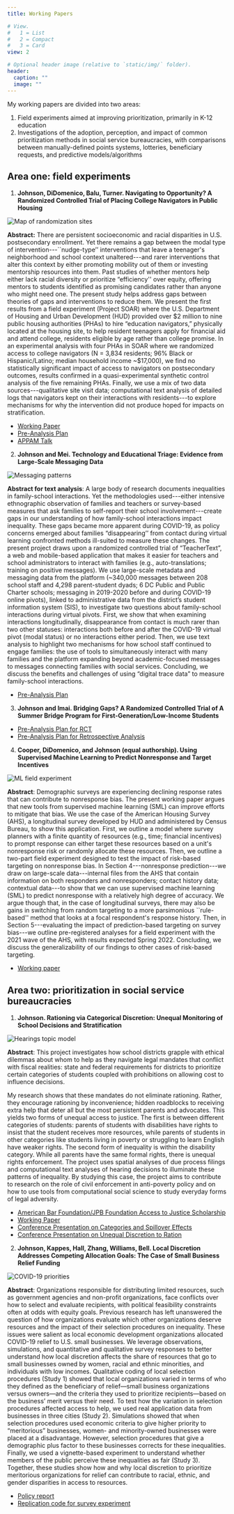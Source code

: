 ```yaml
---
title: Working Papers

# View.
#   1 = List
#   2 = Compact
#   3 = Card
view: 2

# Optional header image (relative to `static/img/` folder).
header:
  caption: ""
  image: ""
---
```


My working papers are divided into two areas:

1. Field experiments aimed at improving prioritization, primarily in K-12 education
2. Investigations of the adoption, perception, and impact of common prioritization methods in social service bureaucracies, with comparisons between manually-defined points systems, lotteries, beneficiary requests, and predictive models/algorithms 

## Area one: field experiments

1. **Johnson, DiDomenico, Balu, Turner. Navigating to Opportunity? A Randomized Controlled Trial of Placing College Navigators in Public Housing**

![Map of randomization sites](/img/amps_v_pov.png)

**Abstract:** There are persistent socioeconomic and racial disparities in U.S. postsecondary enrollment. Yet there remains a gap between the modal type of intervention---``nudge-type’’ interventions that leave a teenager's neighborhood and school context unaltered---and rarer interventions that alter this context by either promoting mobility out of them or investing mentorship resources into them. Past studies of whether mentors help either lack racial diversity or prioritize “efficiency'' over equity, offering mentors to students identified as promising candidates rather than anyone who might need one. The present study helps address gaps between theories of gaps and interventions to reduce them. We present the first results from a field experiment (Project SOAR) where the U.S. Department of Housing and Urban Development (HUD) provided over \$2 million to nine public housing authorities (PHAs) to hire “education navigators,” physically located at the housing site, to help resident teenagers apply for financial aid and attend college, residents eligible by age rather than college promise. In an experimental analysis with four PHAs in SOAR where we randomized access to college navigators (N = 3,834 residents; 96\% Black or Hispanic/Latino; median household income ~\$17,000), we find no statistically significant impact of access to navigators on postsecondary outcomes, results confirmed in a quasi-experimental synthetic control analysis of the five remaining PHAs. Finally, we use a mix of two data sources---qualitative site visit data; computational text analysis of detailed logs that navigators kept on their interactions with residents---to explore mechanisms for why the intervention did not produce hoped for impacts on stratification. 

- [Working Paper](https://www.dropbox.com/s/4ipz42ueuprjl86/rjohnson_navigatorspublichousing_writingsample.pdf?dl=0)
- [Pre-Analysis Plan](https://oes.gsa.gov/assets/analysis/1732-3-Analysis-Plan.pdf)
- [APPAM Talk](https://appam.confex.com/appam/2020/meetingapp.cgi/Paper/38008)

2. **Johnson and Mei. Technology and Educational Triage: Evidence from Large-Scale Messaging Data**

![Messaging patterns](/img/tt_aggpatterns.png)

**Abstract for text analysis**: A large body of research documents inequalities in family-school interactions. Yet the methodologies used---either intensive ethnographic observation of families and teachers or survey-based measures that ask families to self-report their school involvement---create gaps in our understanding of how family-school interactions impact inequality. These gaps became more apparent during COVID-19, as policy concerns emerged about families “disappearing’’ from contact during virtual learning confronted methods ill-suited to measure these changes. The present project draws upon a randomized controlled trial of “TeacherText”, a web and mobile-based application that makes it easier for teachers and school administrators to interact with families (e.g., auto-translations; training on positive messages). We use large-scale metadata and messaging data from the platform (~340,000 messages between 208 school staff and 4,298 parent-student dyads; 6 DC Public and Public Charter schools; messaging in 2019-2020 before and during COVID-19 online pivots), linked to administrative data from the district’s student information system (SIS), to investigate two questions about family-school interactions during virtual pivots. First, we show that when examining interactions longitudinally, disappearance from contact is much rarer than two other statuses: interactions both before and after the COVID-19 virtual pivot (modal status) or no interactions either period. Then, we use text analysis to highlight two mechanisms for how school staff continued to engage families: the use of tools to simultaneously interact with many families and the platform expanding beyond academic-focused messages to messages connecting families with social services. Concluding, we discuss the benefits and challenges of using “digital trace data” to measure family-school interactions.

- [Pre-Analysis Plan](https://osf.io/jhmns/)

3. **Johnson and Imai. Bridging Gaps? A Randomized Controlled Trial of A Summer Bridge Program for First-Generation/Low-Income Students**

- [Pre-Analysis Plan for RCT](https://osf.io/qh75m)
- [Pre-Analysis Plan for Retrospective Analysis](https://osf.io/6ubzm)

4. **Cooper, DiDomenico, and Johnson (equal authorship). Using Supervised Machine Learning to Predict Nonresponse and Target Incentives**

![ML field experiment](/img/nrb_process.png)

**Abstract**: Demographic surveys are experiencing declining response rates that can contribute to nonresponse bias. The present working paper argues that new tools from supervised machine learning (SML) can improve efforts to mitigate that bias. We use the case of the American Housing Survey (AHS), a longitudinal survey developed by HUD and administered by Census Bureau, to show this application. First, we outline a model where survey planners with a finite quantity of resources (e.g., time; financial incentives) to prompt response can either target these resources based on a unit's nonresponse risk or randomly allocate these resources. Then, we outline a two-part field experiment designed to test the impact of risk-based targeting on nonresponse bias. In Section 4---nonresponse prediction---we draw on large-scale data---internal files from the AHS that contain information on both responders and nonresponders; contact history data; contextual data---to show that we can use supervised machine learning (SML) to predict nonresponse with a relatively high degree of accuracy.
We argue though that, in the case of longitudinal surveys, there may also be gains in switching from random targeting to a more parsimonious ``rule-based'' method that looks at a focal respondent's response history. Then, in Section 5---evaluating the impact of prediction-based targeting on survey bias---we outline pre-registered analyses for a field experiment with the 2021 wave of the AHS, with results expected Spring 2022. Concluding, we discuss the generalizability of our findings to other cases of risk-based targeting.

- [Working paper](https://www.dropbox.com/s/ztg2iqz4g9av4yi/rjohnson_MLnonresponsebias_workingpaper.pdf?dl=0)

## Area two: prioritization in social service bureaucracies 

1. **Johnson. Rationing via Categorical Discretion: Unequal Monitoring of School Decisions and Stratification**

![Hearings topic model](/img/nj_hearings_topicmodel.png)

**Abstract**: This project investigates how school districts grapple with ethical dilemmas about whom to help as they navigate legal mandates that conflict with fiscal realities: state and federal requirements for districts to prioritize certain categories of students coupled with prohibitions on allowing cost to influence decisions.

My research shows that these mandates do not eliminate rationing.  Rather, they encourage rationing by inconvenience; hidden roadblocks to receiving extra help that deter all but the most persistent parents and advocates. This yields two forms of unequal access to justice. The first is between different categories of students: parents of students with disabilities have rights to insist that the student receives more resources, while parents of students in other categories like students living in poverty or struggling to learn English have weaker rights. The second form of inequality is within the disability category. While all parents have the same formal rights, there is unequal rights enforcement. The project uses spatial analyses of due process filings and computational text analyses of hearing decisions to illuminate these patterns of inequality. By studying this case, the project aims to contribute to research on the role of civil enforcement in anti-poverty policy and on how to use tools from computational social science to study everyday forms of legal adversity.

- [American Bar Foundation/JPB Foundation Access to Justice Scholarship](http://www.americanbarfoundation.org/research/Fellowshipopportunities/ABF_JPB_Foundation_Access_to_Justice_Scholars_Program0/2020_Access_to_Justice_Scholars.html)
- [Working Paper](https://www.dropbox.com/s/cspmq57hdalopkm/rjohnson_discretionIEPs_writingsample.pdf?dl=0)
- [Conference Presentation on Categories and Spillover Effects](https://conference.nber.org/conferences/2018/CHEDs18/summary1.html)
- [Conference Presentation on Unequal Discretion to Ration](https://convention2.allacademic.com/one/asa/asa17/index.php?cmd=Online+Program+View+Paper&selected_paper_id=1254808&PHPSESSID=fsefc6gkk4paan7nriobkdkvbi)

2. **Johnson, Kappes, Hall, Zhang, Williams, Bell. Local Discretion Addresses Competing Allocation Goals: The Case of Small Business Relief Funding**

![COVID-19 priorities](/img/sb_priorities.png)

**Abstract**: Organizations responsible for distributing limited resources, such as government agencies and non-profit organizations, face conflicts over how to select and evaluate recipients, with political feasibility constraints often at odds with equity goals. Previous research has left unanswered the question of how organizations evaluate which other organizations deserve resources and the impact of their selection procedures on inequality. These issues were salient as local economic development organizations allocated COVID-19 relief to U.S. small businesses. We leverage observations, simulations, and quantitative and qualitative survey responses to better understand how local discretion affects the share of resources that go to small businesses owned by women, racial and ethnic minorities, and individuals with low incomes. Qualitative coding of local selection procedures (Study 1) showed that local organizations varied in terms of who they defined as the beneficiary of relief—small business organizations versus owners—and the criteria they used to prioritize recipients—based on the business’ merit versus their need. To test how the variation in selection procedures affected access to help, we used real application data from businesses in three cities (Study 2). Simulations showed that when selection procedures used economic criteria to give higher priority to “meritorious” businesses, women- and minority-owned businesses were placed at a disadvantage. However, selection procedures that give a demographic plus factor to these businesses corrects for these inequalities. Finally, we used a vignette-based experiment to understand whether members of the public perceive these inequalities as fair (Study 3). Together, these studies show how and why local discretion to prioritize meritorious organizations for relief can contribute to racial, ethnic, and gender disparities in access to resources.

- [Policy report](https://oes.gsa.gov/assets/publications/2105_SBequity_report_20210723.pdf)
- [Replication code for survey experiment](https://github.com/rebeccajohnson88/polarization_covid19SB/)

